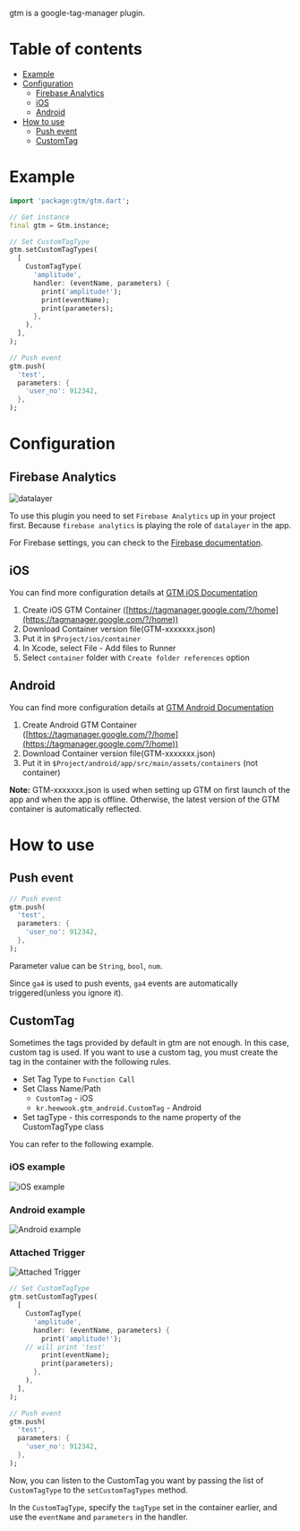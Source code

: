 gtm is a google-tag-manager plugin.

# Table of contents

- [Example](#example)
- [Configuration](#configuration)
  - [Firebase Analytics](#firebase-analytics)
  - [iOS](#ios)
  - [Android](#android)
- [How to use](#how-to-use)
  - [Push event](#push-event)
  - [CustomTag](#customtag)

# Example

```dart
import 'package:gtm/gtm.dart';

// Get instance
final gtm = Gtm.instance;

// Set CustomTagType
gtm.setCustomTagTypes(
  [
    CustomTagType(
      'amplitude',
      handler: (eventName, parameters) {
        print('amplitude!');
        print(eventName);
        print(parameters);
      },
    ),
  ],
);

// Push event
gtm.push(
  'test',
  parameters: {
    'user_no': 912342,
  },
);
```

# Configuration

## Firebase Analytics

![datalayer](https://user-images.githubusercontent.com/46276533/228402526-c6d9c9c7-6099-4696-8f7c-d433a9bb073e.png)

To use this plugin you need to set `Firebase Analytics` up in your project first.
Because `firebase analytics` is playing the role of `datalayer` in the app.

For Firebase settings, you can check to the [Firebase documentation](https://firebase.google.com/docs/analytics/get-started?platform=flutter).

## iOS

You can find more configuration details at [GTM iOS Documentation](https://developers.google.com/tag-platform/tag-manager/ios/v5)

1. Create iOS GTM Container ([https://tagmanager.google.com/?/home](https://tagmanager.google.com/?/home))
2. Download Container version file(GTM-xxxxxxx.json)
3. Put it in `$Project/ios/container`
4. In Xcode, select File - Add files to Runner
5. Select `container` folder with `Create folder references` option

## Android

You can find more configuration details at [GTM Android Documentation](https://developers.google.com/tag-platform/tag-manager/android/v5)

1. Create Android GTM Container ([https://tagmanager.google.com/?/home](https://tagmanager.google.com/?/home))
2. Download Container version file(GTM-xxxxxxx.json)
3. Put it in `$Project/android/app/src/main/assets/containers` (not container)

**Note:** GTM-xxxxxxx.json is used when setting up GTM on first launch of the app and when the app is offline. Otherwise, the latest version of the GTM container is automatically reflected.
</aside>

# **How to use**

## Push event

```dart
// Push event
gtm.push(
  'test',
  parameters: {
    'user_no': 912342,
  },
);
```

Parameter value can be `String`, `bool`, `num`.

Since `ga4` is used to push events, `ga4` events are automatically triggered(unless you ignore it).

## CustomTag

Sometimes the tags provided by default in gtm are not enough. In this case, custom tag is used. If you want to use a custom tag, you must create the tag in the container with the following rules.

- Set Tag Type to `Function Call`
- Set Class Name/Path
    - `CustomTag` - iOS
    - `kr.heewook.gtm_android.CustomTag` - Android
- Set tagType - this corresponds to the name property of the CustomTagType class

You can refer to the following example.

### iOS example
![iOS example](https://user-images.githubusercontent.com/46276533/228402694-40be41e4-3f12-4de8-94e5-87f3806be116.png)

### Android example
![Android example](https://user-images.githubusercontent.com/46276533/228402946-53f72127-4c24-4a8f-8cfa-62be48ea63a2.png)

### Attached Trigger
![Attached Trigger](https://user-images.githubusercontent.com/46276533/228402997-b4725512-ab6e-4bf6-aa05-4a23596568c6.png)

```dart
// Set CustomTagType
gtm.setCustomTagTypes(
  [
    CustomTagType(
      'amplitude',
      handler: (eventName, parameters) {
        print('amplitude!');
	// will print 'test'
        print(eventName);
        print(parameters);
      },
    ),
  ],
);

// Push event
gtm.push(
  'test',
  parameters: {
    'user_no': 912342,
  },
);
```

Now, you can listen to the CustomTag you want by passing the list of `CustomTagType` to the `setCustomTagTypes` method.

In the `CustomTagType`, specify the `tagType` set in the container earlier, and use the `eventName` and `parameters` in the handler.
